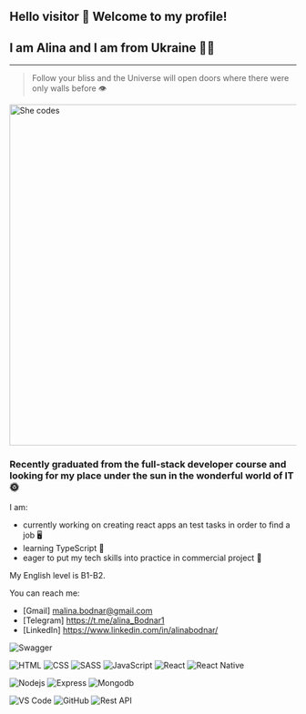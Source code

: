 ## Hello visitor 👋 Welcome to my profile!
## I am Alina and I am from Ukraine :yellow_heart::blue_heart:

---
> Follow your bliss and the Universe will open doors where there were only walls before :eye:


<picture>
 <img alt="She codes" src="https://www.gov.il/BlobFolder/generalpage/she-codes/he/populations-integration_hi-tech_pictures-she-codes.jpg" width="600">
</picture>


### Recently graduated from the full-stack developer course and looking for my place under the sun in the wonderful world of IT :sun_with_face:

I am:
- currently working on creating react apps an test tasks in order to find a job :desktop_computer:
- learning TypeScript :orange_book:
- eager to put my tech skills into practice in commercial project :handshake:

My English level is B1-B2.

 You can reach me: 
- [Gmail] malina.bodnar@gmail.com
- [Telegram] https://t.me/alina_Bodnar1
- [LinkedIn] https://www.linkedin.com/in/alinabodnar/


<div align="center>
 ![HTML](https://img.shields.io/badge/HTML-5-E34F26?style=for-the-badge&logo=html5)
![Shields](https://img.shields.io/badge/CSS-3-green.svg)
![Shields](https://img.shields.io/badge/SASS-5-blue.svg)
![Shields](https://img.shields.io/badge/Java_Script-ES6-green.svg)
![Shields](https://img.shields.io/badge/REACT-blue.svg)
![Shields](https://img.shields.io/badge/NODE.js-gray.svg)
![Shields](https://img.shields.io/badge/MongoDB-brown.svg)
![Shields](https://img.shields.io/badge/Github-pink.svg)
![Shields](https://img.shields.io/badge/VS_Code-yellow.svg)
![Shields](https://img.shields.io/badge/Webpack-red.svg)
![Shields](https://img.shields.io/badge/Parcel-orange.svg)
![Shields](https://img.shields.io/badge/Material_UA-blue.svg)

[![Swagger](https://img.shields.io/badge/Swagger-85EA2D.svg)](https://swagger.io/docs/)
</div>

![HTML](https://img.shields.io/badge/HTML-5-orange?style=for-the-badge&logo=html5)
![CSS](https://img.shields.io/badge/CSS-3-blue?style=for-the-badge&logo=css3)
![SASS](https://img.shields.io/badge/SASS-CC6699?style=for-the-badge&logo=sass&logoColor=white)
![JavaScript](https://img.shields.io/badge/JavaScript-ES6-yellow?style=for-the-badge&logo=javascript&logoColor=white)
![React](https://img.shields.io/badge/React-61DAFB?style=for-the-badge&logo=react&logoColor=white)
![React Native](https://img.shields.io/badge/React_Native-61DAFB?style=for-the-badge&logo=react&logoColor=white)

![Nodejs](https://img.shields.io/badge/node.js%20-%2343853D.svg?&style=for-the-badge&logo=node.js&logoColor=white)
![Express](https://img.shields.io/badge/express-slategray?style=for-the-badge&logo=express&logoColor=black)
![Mongodb](https://img.shields.io/badge/mongodb-grey?style=for-the-badge&logo=mongodb)

![VS Code](https://img.shields.io/badge/VS_Code-007ACC?style=for-the-badge&logo=visual-studio-code&logoColor=white)
![GitHub](https://img.shields.io/badge/GitHub-181717?style=for-the-badge&logo=github&logoColor=white)
![Rest API](https://img.shields.io/badge/REST_API-0096D6?style=for-the-badge&logo=rest&logoColor=white)










